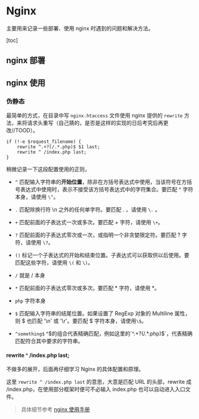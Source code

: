 # Nginx

主要用来记录一些部署、使用 nginx 时遇到的问题和解决方法。

[toc]

## nginx 部署

## nginx 使用

### 伪静态

最简单的方式，在目录中写 `nginx.htaccess` 文件使用 nginx 提供的 `rewrite` 方法，来将请求头重写（自己猜的，是否是这样的实现的日后考究后再更改//TOOD）。

```nginx
if (!-e $request_filename) {
	rewrite ^.+?(/.*.php)$ $1 last;
	rewrite ^ /index.php last;
}
```
稍微记录一下这段配置使用的正则，

- `^` 匹配输入字符串的**开始位置**，除非在方括号表达式中使用，当该符号在方括号表达式中使用时，表示不接受该方括号表达式中的字符集合。要匹配 ^ 字符本身，请使用 `\^`。
- `.` 匹配除换行符 \n 之外的任何单字符。要匹配 . ，请使用 `\.` 。
- `+` 匹配前面的子表达式一次或多次。要匹配 + 字符，请使用 `\+`。
- `?` 匹配前面的子表达式零次或一次，或指明一个非贪婪限定符。要匹配 ? 字符，请使用 `\?`。
- `()` 标记一个子表达式的开始和结束位置。子表达式可以获取供以后使用。要匹配这些字符，请使用 `\(` 和 `\)`。
- `/` 就是 / 本身
- `*` 匹配前面的子表达式零次或多次。要匹配 * 字符，请使用 \*。
- `php` 字符本身
- `$` 匹配输入字符串的结尾位置。如果设置了 RegExp 对象的 Multiline 属性，则 $ 也匹配 '\n' 或 '\r'。要匹配 $ 字符本身，请使用`\$`。

- `^something$` ^$的组合代表精确匹配，例如这里的`^.+?(/.*.php)$`，代表精确匹配符合其中要求的字符串。

#### rewrite ^ /index.php last;

不做多的展开，后面再仔细学习 Nginx 的具体配置和原理。

这里 `rewrite ^ /index.php last` 的意思，大意是匹配 URL 的头部，rewrite 成 /index.php，在使用部分框架时便可不必输入 index.php 也可以自动进入入口文件。

> 具体细节参考 [nginx 使用手册](http://nginx.org/en/docs/http://nginx.org/en/docs/)